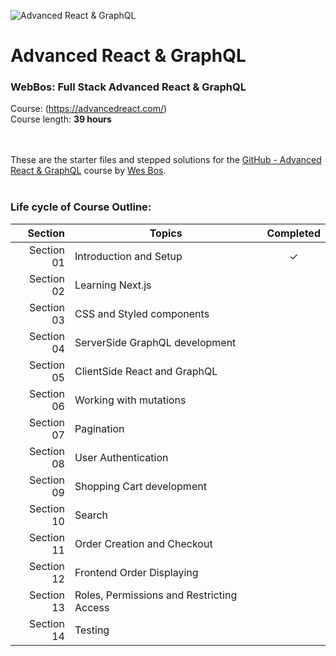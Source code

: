 ![Advanced React & GraphQL](https://advancedreact.com/images/ARG/arg-facebook-share.png)

# Advanced React & GraphQL

### WebBos: Full Stack Advanced React & GraphQL
Course: (https://advancedreact.com/) <br>
Course length: <b>39 hours</b>
<br><br><br>

These are the starter files and stepped solutions for the [GitHub - Advanced React & GraphQL](https://github.com/wesbos/Advanced-React) course by [Wes Bos](https://WesBos.com/).
<br><br>
### Life cycle of Course Outline:
| Section | Topics | Completed |
| ---: | --- | :---: |
| Section 01 | Introduction and Setup | &check; |
| Section 02 | Learning Next.js |  | <br>
| Section 03 | CSS and Styled components |  | <br>
| Section 04 | ServerSide GraphQL development |  | <br>
| Section 05 | ClientSide React and GraphQL |  | <br>
| Section 06 | Working with mutations |  | <br>
| Section 07 | Pagination |  | <br>
| Section 08 | User Authentication |  | <br>
| Section 09 | Shopping Cart development |  |<br>
| Section 10 | Search |  |<br>
| Section 11 | Order Creation and Checkout |  |<br>
| Section 12 | Frontend Order Displaying |  |<br>
| Section 13 | Roles, Permissions and Restricting Access |  | <br>
| Section 14 | Testing |  | <br>
